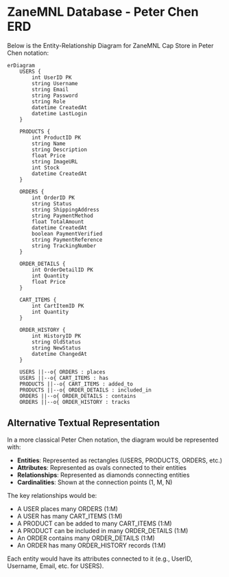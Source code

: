 # ZaneMNL Database - Peter Chen ERD

Below is the Entity-Relationship Diagram for ZaneMNL Cap Store in Peter Chen notation:

```mermaid
erDiagram
    USERS {
        int UserID PK
        string Username
        string Email
        string Password
        string Role
        datetime CreatedAt
        datetime LastLogin
    }

    PRODUCTS {
        int ProductID PK
        string Name
        string Description
        float Price
        string ImageURL
        int Stock
        datetime CreatedAt
    }

    ORDERS {
        int OrderID PK
        string Status
        string ShippingAddress
        string PaymentMethod
        float TotalAmount
        datetime CreatedAt
        boolean PaymentVerified
        string PaymentReference
        string TrackingNumber
    }

    ORDER_DETAILS {
        int OrderDetailID PK
        int Quantity
        float Price
    }

    CART_ITEMS {
        int CartItemID PK
        int Quantity
    }

    ORDER_HISTORY {
        int HistoryID PK
        string OldStatus
        string NewStatus
        datetime ChangedAt
    }

    USERS ||--o{ ORDERS : places
    USERS ||--o{ CART_ITEMS : has
    PRODUCTS ||--o{ CART_ITEMS : added_to
    PRODUCTS ||--o{ ORDER_DETAILS : included_in
    ORDERS ||--o{ ORDER_DETAILS : contains
    ORDERS ||--o{ ORDER_HISTORY : tracks
```

## Alternative Textual Representation

In a more classical Peter Chen notation, the diagram would be represented with:

- **Entities**: Represented as rectangles (USERS, PRODUCTS, ORDERS, etc.)
- **Attributes**: Represented as ovals connected to their entities
- **Relationships**: Represented as diamonds connecting entities
- **Cardinalities**: Shown at the connection points (1, M, N)

The key relationships would be:
- A USER places many ORDERS (1:M)
- A USER has many CART_ITEMS (1:M)
- A PRODUCT can be added to many CART_ITEMS (1:M)
- A PRODUCT can be included in many ORDER_DETAILS (1:M)
- An ORDER contains many ORDER_DETAILS (1:M)
- An ORDER has many ORDER_HISTORY records (1:M)

Each entity would have its attributes connected to it (e.g., UserID, Username, Email, etc. for USERS). 